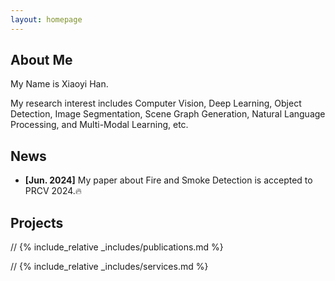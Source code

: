 ```yaml
---
layout: homepage
---
```


## About Me

My Name is Xiaoyi Han.

My research interest includes Computer Vision, Deep Learning, Object Detection, Image Segmentation, Scene Graph Generation, Natural Language Processing, and Multi-Modal Learning, etc.

## News

- **[Jun. 2024]** My paper about Fire and Smoke Detection is accepted to PRCV 2024.🔥

## Projects

// {% include_relative _includes/publications.md %}

// {% include_relative _includes/services.md %}
